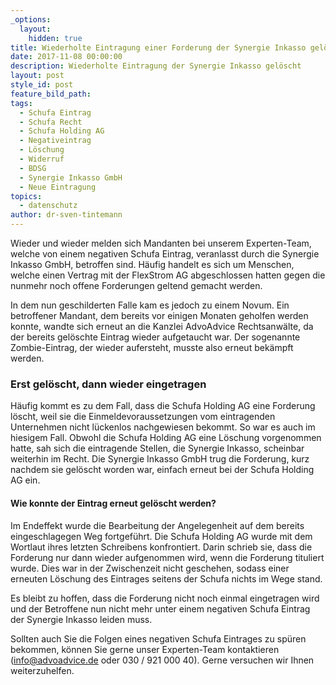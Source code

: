 ```yaml
---
_options:
  layout:
    hidden: true
title: Wiederholte Eintragung einer Forderung der Synergie Inkasso gelöscht
date: 2017-11-08 00:00:00
description: Wiederholte Eintragung der Synergie Inkasso gelöscht
layout: post
style_id: post
feature_bild_path:
tags:
  - Schufa Eintrag
  - Schufa Recht
  - Schufa Holding AG
  - Negativeintrag
  - Löschung
  - Widerruf
  - BDSG
  - Synergie Inkasso GmbH
  - Neue Eintragung
topics:
  - datenschutz
author: dr-sven-tintemann
---
```



Wieder und wieder melden sich Mandanten bei unserem Experten-Team, welche von einem negativen Schufa Eintrag, veranlasst durch die Synergie Inkasso GmbH, betroffen sind. Häufig handelt es sich um Menschen, welche einen Vertrag mit der FlexStrom AG abgeschlossen hatten gegen die nunmehr noch offene Forderungen geltend gemacht werden.

In dem nun geschilderten Falle kam es jedoch zu einem Novum. Ein betroffener Mandant, dem bereits vor einigen Monaten geholfen werden konnte, wandte sich erneut an die Kanzlei AdvoAdvice Rechtsanwälte, da der bereits gelöschte Eintrag wieder aufgetaucht war. Der sogenannte Zombie-Eintrag, der wieder aufersteht, musste also erneut bekämpft werden.

### Erst gelöscht, dann wieder eingetragen

Häufig kommt es zu dem Fall, dass die Schufa Holding AG eine Forderung löscht, weil sie die Einmeldevoraussetzungen vom eintragenden Unternehmen nicht lückenlos nachgewiesen bekommt. So war es auch im hiesigem Fall. Obwohl die Schufa Holding AG eine Löschung vorgenommen hatte, sah sich die eintragende Stellen, die Synergie Inkasso, scheinbar weiterhin im Recht. Die Synergie Inkasso GmbH trug die Forderung, kurz nachdem sie gelöscht worden war, einfach erneut bei der Schufa Holding AG ein.

#### Wie konnte der Eintrag erneut gelöscht werden?

Im Endeffekt wurde die Bearbeitung der Angelegenheit auf dem bereits eingeschlagegen Weg fortgeführt. Die Schufa Holding AG wurde mit dem Wortlaut ihres letzten Schreibens konfrontiert. Darin schrieb sie, dass die Forderung nur dann wieder aufgenommen wird, wenn die Forderung tituliert wurde. Dies war in der Zwischenzeit nicht geschehen, sodass einer erneuten Löschung des Eintrages seitens der Schufa nichts im Wege stand.

Es bleibt zu hoffen, dass die Forderung nicht noch einmal eingetragen wird und der Betroffene nun nicht mehr unter einem negativen Schufa Eintrag der Synergie Inkasso leiden muss.

Sollten auch Sie die Folgen eines negativen Schufa Eintrages zu spüren bekommen, können Sie gerne unser Experten-Team kontaktieren (info@advoadvice.de oder 030 / 921 000 40). Gerne versuchen wir Ihnen weiterzuhelfen.